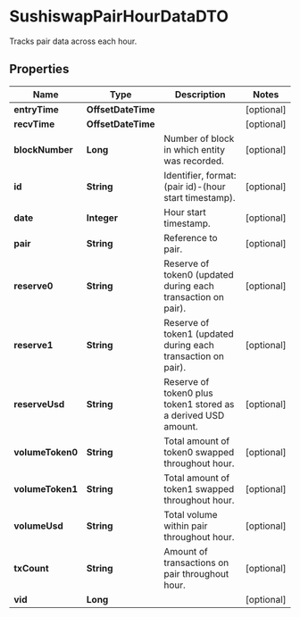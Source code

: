 

# SushiswapPairHourDataDTO

Tracks pair data across each hour.

## Properties

| Name | Type | Description | Notes |
|------------ | ------------- | ------------- | -------------|
|**entryTime** | **OffsetDateTime** |  |  [optional] |
|**recvTime** | **OffsetDateTime** |  |  [optional] |
|**blockNumber** | **Long** | Number of block in which entity was recorded. |  [optional] |
|**id** | **String** | Identifier, format: (pair id)-(hour start timestamp). |  [optional] |
|**date** | **Integer** | Hour start timestamp. |  [optional] |
|**pair** | **String** | Reference to pair. |  [optional] |
|**reserve0** | **String** | Reserve of token0 (updated during each transaction on pair). |  [optional] |
|**reserve1** | **String** | Reserve of token1 (updated during each transaction on pair). |  [optional] |
|**reserveUsd** | **String** | Reserve of token0 plus token1 stored as a derived USD amount. |  [optional] |
|**volumeToken0** | **String** | Total amount of token0 swapped throughout hour. |  [optional] |
|**volumeToken1** | **String** | Total amount of token1 swapped throughout hour. |  [optional] |
|**volumeUsd** | **String** | Total volume within pair throughout hour. |  [optional] |
|**txCount** | **String** | Amount of transactions on pair throughout hour. |  [optional] |
|**vid** | **Long** |  |  [optional] |



